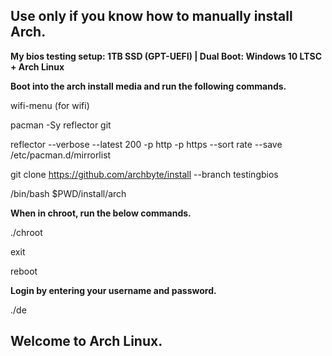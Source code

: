 ## Use only if you know how to manually install Arch. 

**My bios testing setup: 1TB SSD (GPT-UEFI) | Dual Boot: Windows 10 LTSC + Arch Linux**

**Boot into the arch install media and run the following commands.**

wifi-menu (for wifi)

pacman -Sy reflector git

reflector --verbose --latest 200 -p http -p https --sort rate --save /etc/pacman.d/mirrorlist

git clone https://github.com/archbyte/install --branch testingbios

/bin/bash $PWD/install/arch

**When in  chroot, run the below commands.**

./chroot

exit

reboot

**Login by entering your username and password.**

./de

## Welcome to Arch Linux.
